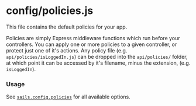 # config/policies.js

This file contains the default policies for your app.

Policies are simply Express middleware functions which run before your controllers. You can apply one or more policies to a given controller, or protect just one of it's actions. Any policy file (e.g. `api/policies/isLoggedIn.js`) can be dropped into the `api/policies/` folder, at which point it can be accessed by it's filename, minus the extension, (e.g. `isLoggedIn`).

### Usage

See [`sails.config.policies`](https://sailsjs.com/documentation/reference/configuration/sails-config-policies) for all available options.

<docmeta name="displayName" value="policies.js">
